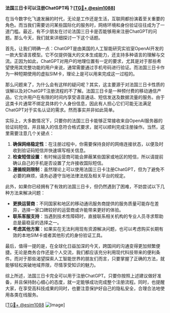 **法国三日卡可以注册ChatGPT吗？[[TG💪+ @esim1088](https://t.me/s/esim1088)]**

在当今数字化飞速发展的时代，无论是工作还是生活，互联网都扮演着至关重要的角色。而当我们需要访问某些国际化的服务时，网络环境和身份验证往往成为了一道门槛。最近，有不少朋友在讨论法国三日卡是否能够用来注册ChatGPT的问题。那么今天，我们就来详细探讨一下这个话题。

首先，让我们明确一点：ChatGPT是由美国的人工智能研究实验室OpenAI开发的一款大型语言模型。它不仅提供强大的文本生成能力，还支持多种语言的理解与交流。正因为如此，ChatGPT对用户的地理位置有一定的要求，尤其是对于那些希望使用其完整功能的用户来说，通常需要通过手机号码进行验证。而法国三日卡作为一种短期使用的虚拟SIM卡，理论上是可以用来完成这一过程的。

那么问题来了，为什么会有这样的疑问呢？其实，这主要源于对法国三日卡性质的误解以及对ChatGPT注册流程的不了解。法国三日卡是一种预付费的移动通信产品，它允许用户在有限的时间内享受语音通话、短信发送及数据流量的服务。由于这类卡片通常不绑定具体的个人身份信息，因此有人担心它们可能无法满足ChatGPT对于实名认证的需求。然而事实并非如此简单。

实际上，大多数情况下，只要你的法国三日卡能够正常接收来自OpenAI服务器的验证码短信，并且输入的信息符合格式要求，就可以顺利完成注册操作。当然，这里需要注意几个关键点：

1. **确保网络稳定性**：在注册过程中，你需要保持良好的网络连接状态，以便及时收到验证码短信并快速填写相关信息。
2. **检查短信设置**：有时候运营商可能会屏蔽某些国家或地区的短信，所以请提前确认自己的手机是否设置了允许接收国际短信。
3. **遵循规则限制**：虽然理论上可以使用法国三日卡注册ChatGPT，但为了避免不必要的麻烦，请务必遵守当地法律法规及相关平台的规定。

此外，如果你已经拥有了有效的法国三日卡，但仍然遇到了困难，不妨尝试以下几种方法来解决问题：

- **更换运营商**：不同国家和地区的移动通讯服务商提供的服务质量可能存在差异，选择一家口碑较好的运营商或许能带来更好的体验。
- **联系客服支持**：当遇到技术性障碍时，直接联系相关机构的专业人员寻求帮助总是最稳妥的选择之一。
- **考虑其他方案**：如果实在无法利用现有资源解决问题，也可以考虑购买长期有效的本地SIM卡或者其他形式的身份验证工具。

最后，值得一提的是，在全球化日益加深的今天，跨国间的沟通变得更加频繁便捷。无论是商务合作还是个人交流，我们都应该充分利用现代科技带来的便利条件。而对于那些渴望探索人工智能世界的朋友们而言，只要掌握了正确的方法，就能够轻松突破地域界限，尽情享受知识的魅力。

综上所述，法国三日卡完全可以用于注册ChatGPT。只要你按照上述建议做好准备，并且保持耐心细心的态度，就一定能够成功完成整个注册流程。同时，也提醒大家，在享受高科技成果的同时，也要注意保护好自己的隐私安全，合理合法地使用各类在线服务。

[[TG💪+ @esim1088](https://t.me/s/esim1088) ![Image](https://i.postimg.cc/4NQfJmqS/Snipaste-2025-05-13-00-14-12.png)]